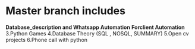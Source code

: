 # Master branch includes
**Database_description and Whatsapp Automation**
**Forclient Automation**
3.Python Games
4.Database Theory (SQL , NOSQL, SUMMARY)
5.Open cv projects
6.Phone call with python
